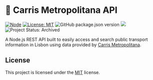 # :bus: Carris Metropolitana API

[![Node](https://badges.aleen42.com/src/node.svg)](https://nodejs.org/)
[![License: MIT](https://img.shields.io/github/license/marciammart/carris-metropolitana-api?color=yellow&label=Licence)](./LICENSE)
![GitHub package.json version](https://img.shields.io/github/package-json/v/marciammart/carris-metropolitana-api?label=Version)
![](https://img.shields.io/badge/Coverage-60%25-F2E96B.svg?prefix=$coverage$)
![Project Status: Archived](https://img.shields.io/badge/Status-Archived-lightgrey)

A Node.js REST API built to easily access and search public transport information in Lisbon using data provided by [Carris Metropolitana](https://www.carrismetropolitana.pt/).

## License

This project is licensed under the [MIT](./LICENSE) license.
